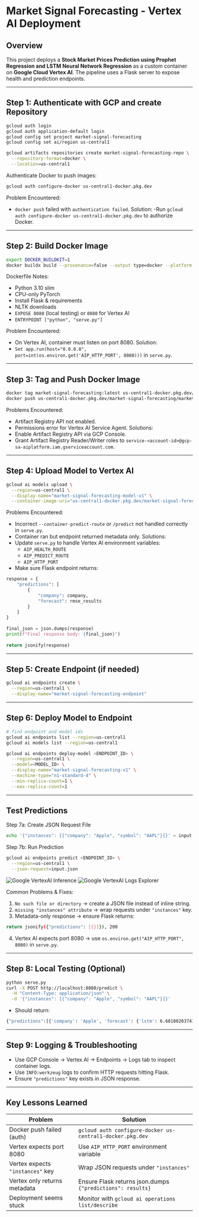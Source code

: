 # Market Signal Forecasting - Vertex AI Deployment

## Overview
This project deploys a **Stock Market Prices Prediction using Prophet Regression and LSTM Neural Network Regression** as a custom container on **Google Cloud Vertex AI**. The pipeline uses a Flask server to expose health and prediction endpoints.

---

## Step 1: Authenticate with GCP and create Repository
```bash
gcloud auth login
gcloud auth application-default login
gcloud config set project market-signal-forecasting
gcloud config set ai/region us-central1

gcloud artifacts repositories create market-signal-forecasting-repo \
  --repository-format=docker \
  --location=us-central1 
```

Authenticate Docker to push images:
```bash
gcloud auth configure-docker us-central1-docker.pkg.dev
```

Problem Encountered:
- `docker push` failed with `authentication failed`.
Solution:
-Run `gcloud auth configure-docker us-central1-docker.pkg.dev` to authorize Docker.

---

## Step 2: Build Docker Image
```bash
export DOCKER_BUILDKIT=1                                   
docker buildx build --provenance=false --output type=docker --platform linux/amd64 -t market-signal-forecasting:latest .
```

Dockerfile Notes:
- Python 3.10 slim
- CPU-only PyTorch
- Install Flask & requirements
- NLTK downloads
- `EXPOSE 8080` (local testing) or `8080` for Vertex AI
- `ENTRYPOINT ["python", "serve.py"]`

Problem Encountered:
- On Vertex AI, container must listen on port 8080.
Solution:
- `Set app.run(host="0.0.0.0", port=int(os.environ.get('AIP_HTTP_PORT', 8080)))` in `serve.py`.

---

## Step 3: Tag and Push Docker Image
```bash
docker tag market-signal-forecasting:latest us-central1-docker.pkg.dev/market-signal-forecasting/market-signal-forecasting-repo/rmarket-signal-forecasting:latest
docker push us-central1-docker.pkg.dev/market-signal-forecasting/market-signal-forecasting-repo/market-signal-forecasting:latest
```

Problems Encountered:
- Artifact Registry API not enabled.
- Permissions error for Vertex AI Service Agent.
Solutions:
- Enable Artifact Registry API via GCP Console.
- Grant Artifact Registry Reader/Writer roles to `service-<account-id>@gcp-sa-aiplatform.iam.gserviceaccount.com`.

---

## Step 4: Upload Model to Vertex AI
```bash
gcloud ai models upload \
  --region=us-central1 \
  --display-name="market-signal-forecasting-model-v1" \
  --container-image-uri="us-central1-docker.pkg.dev/market-signal-forecasting/market-signal-forecasting-repo/market-signal-forecasting:latest"
```

Problems Encountered:
- Incorrect `--container-predict-route` or `/predict` not handled correctly in `serve.py`.
- Container ran but endpoint returned metadata only.
Solutions:
- Update `serve.py` to handle Vertex AI environment variables:
  - `AIP_HEALTH_ROUTE`
  - `AIP_PREDICT_ROUTE`
  - `AIP_HTTP_PORT`
- Make sure Flask endpoint returns:
```python
response = {
    "predictions": [
        {
            "company": company,
            "forecast": rmse_results
        }
    ]
}
    
final_json = json.dumps(response)
print(f"Final response body: {final_json}")
    
return jsonify(response)
```

---

## Step 5: Create Endpoint (if needed)
```bash
gcloud ai endpoints create \
  --region=us-central1 \
  --display-name="market-signal-forecasting-endpoint"
```

---

## Step 6: Deploy Model to Endpoint
```bash
# find endpoint and model ids
gcloud ai endpoints list --region=us-central1
gcloud ai models list --region=us-central1

gcloud ai endpoints deploy-model <ENDPOINT_ID> \
  --region=us-central1 \
  --model=<MODEL_ID> \
  --display-name="market-signal-forecasting-v1" \
  --machine-type="n1-standard-4" \
  --min-replica-count=1 \
  --max-replica-count=1
```

---

## Test Predictions
Step 7a: Create JSON Request File
```bash
echo '{"instances": [{"company": "Apple", "symbol": "AAPL"}]}' > input.json
```

Step 7b: Run Prediction
```bash
gcloud ai endpoints predict <ENDPOINT_ID> \
  --region=us-central1 \
  --json-request=input.json
```

![Google VertexAI Inference](images/market_signal_forecasting_inference.png)
![Google VertexAI Logs Explorer](images/market_signal_logs_explorer.png)

Common Problems & Fixes:
1. `No such file or directory` → create a JSON file instead of inline string.
2. `missing "instances" attribute` → wrap requests under `"instances"` key.
3. Metadata-only response → ensure Flask returns:
```bash
return jsonify({"predictions": [{}]}), 200
```
4. Vertex AI expects port 8080 → use `os.environ.get("AIP_HTTP_PORT", 8080)` in `serve.py`.

---

## Step 8: Local Testing (Optional)
```bash
python serve.py
curl -X POST http://localhost:8080/predict \
  -H "Content-Type: application/json" \
  -d '{"instances": [{"company": "Apple", "symbol": "AAPL"}]}'
```

- Should return:
```bash
{"predictions":[{'company': 'Apple', 'forecast': {'lstm': 6.681802037410516, 'prophet': 8.26848565652148}}]}
```

---

## Step 9: Logging & Troubleshooting
- Use GCP Console → Vertex AI → Endpoints → Logs tab to inspect container logs.
- Use `INFO:werkzeug` logs to confirm HTTP requests hitting Flask.
- Ensure `"predictions"` key exists in JSON response.

---

## Key Lessons Learned

| Problem | Solution |
|---------|---------|
| Docker push failed (auth) | `gcloud auth configure-docker us-central1-docker.pkg.dev` |
| Vertex expects port 8080 | Use `AIP_HTTP_PORT` environment variable |
| Vertex expects `"instances"` key | Wrap JSON requests under `"instances"` |
| Vertex only returns metadata | Ensure Flask returns json.dumps `{"predictions": results}` |
| Deployment seems stuck | Monitor with `gcloud ai operations list/describe` |
